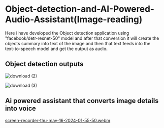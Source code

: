 # Object-detection-and-AI-Powered-Audio-Assistant(Image-reading)
Here i have developed the Object detection application using "facebook/detr-resnet-50" model and after that conversion it will create the objects summary into text of the image and then that text feeds into the text-to-speech model and get the output as audio.

## Object detection outputs
![download (2)](https://github.com/sachinHansak/Object-detection-and-AI-Powered-Audio-Assistant-Image-reading-/assets/129732765/b762c86d-3f90-43b2-a5e2-e23d75664d95)

![download (3)](https://github.com/sachinHansak/Object-detection-and-AI-Powered-Audio-Assistant-Image-reading-/assets/129732765/9debda34-ae15-42ec-96ac-e84f96fba772)

## Ai powered assistant that converts image details into voice
[screen-recorder-thu-may-16-2024-01-55-50.webm](https://github.com/sachinHansak/Object-detection-and-AI-Powered-Audio-Assistant-Image-reading-/assets/129732765/9f56f685-804e-4058-9109-ec93f58d95d5)

